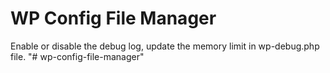 # WP Config File Manager

Enable or disable the debug log, update the memory limit in wp-debug.php file.
"# wp-config-file-manager" 

